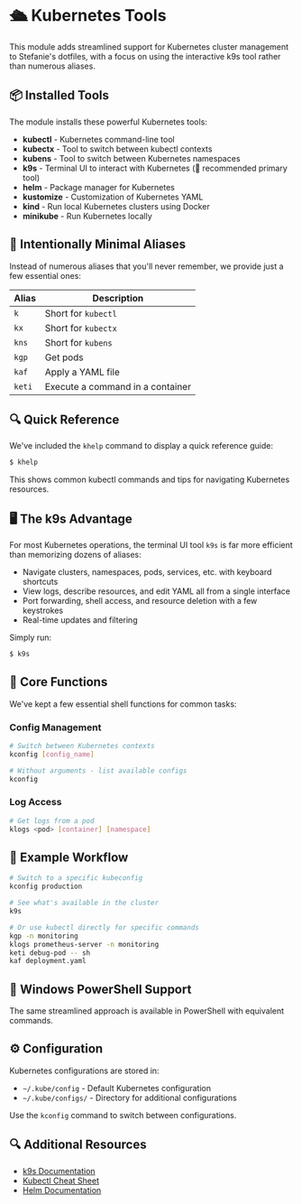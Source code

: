 # 🛳️ Kubernetes Tools

This module adds streamlined support for Kubernetes cluster management to Stefanie's dotfiles, with a focus on using the interactive k9s tool rather than numerous aliases.

## 📦 Installed Tools

The module installs these powerful Kubernetes tools:

- **kubectl** - Kubernetes command-line tool
- **kubectx** - Tool to switch between kubectl contexts
- **kubens** - Tool to switch between Kubernetes namespaces
- **k9s** - Terminal UI to interact with Kubernetes (🌟 recommended primary tool)
- **helm** - Package manager for Kubernetes
- **kustomize** - Customization of Kubernetes YAML
- **kind** - Run local Kubernetes clusters using Docker
- **minikube** - Run Kubernetes locally

## 🚀 Intentionally Minimal Aliases

Instead of numerous aliases that you'll never remember, we provide just a few essential ones:

| Alias | Description |
|-------|-------------|
| `k` | Short for `kubectl` |
| `kx` | Short for `kubectx` |
| `kns` | Short for `kubens` |
| `kgp` | Get pods |
| `kaf` | Apply a YAML file |
| `keti` | Execute a command in a container |

## 🔍 Quick Reference 

We've included the `khelp` command to display a quick reference guide:

```bash
$ khelp
```

This shows common kubectl commands and tips for navigating Kubernetes resources.

## 🖥️ The k9s Advantage

For most Kubernetes operations, the terminal UI tool `k9s` is far more efficient than memorizing dozens of aliases:

- Navigate clusters, namespaces, pods, services, etc. with keyboard shortcuts
- View logs, describe resources, and edit YAML all from a single interface
- Port forwarding, shell access, and resource deletion with a few keystrokes
- Real-time updates and filtering

Simply run:

```bash
$ k9s
```

## 🔧 Core Functions

We've kept a few essential shell functions for common tasks:

### Config Management

```bash
# Switch between Kubernetes contexts
kconfig [config_name]

# Without arguments - list available configs
kconfig
```

### Log Access

```bash
# Get logs from a pod
klogs <pod> [container] [namespace]
```

## 📝 Example Workflow

```bash
# Switch to a specific kubeconfig
kconfig production

# See what's available in the cluster
k9s

# Or use kubectl directly for specific commands
kgp -n monitoring
klogs prometheus-server -n monitoring
keti debug-pod -- sh
kaf deployment.yaml
```

## 💼 Windows PowerShell Support

The same streamlined approach is available in PowerShell with equivalent commands.

## ⚙️ Configuration

Kubernetes configurations are stored in:

- `~/.kube/config` - Default Kubernetes configuration
- `~/.kube/configs/` - Directory for additional configurations

Use the `kconfig` command to switch between configurations.

## 🔍 Additional Resources

- [k9s Documentation](https://k9scli.io/)
- [Kubectl Cheat Sheet](https://kubernetes.io/docs/reference/kubectl/cheatsheet/)
- [Helm Documentation](https://helm.sh/docs/) 